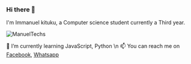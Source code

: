 ### Hi there 👋
I'm Immanuel kituku, a Computer science student currently a Third year.

![ManuelTechs](https://github.com/Manuel254/Manuel254/blob/master/DSC_1135.JPG)

🌱 I’m currently learning JavaScript, Python \n
📫 You can reach me on [Facebook](https://www.facebook.com/ManuelTechs/), [Whatsapp](https://wa.me/+254703103690)

